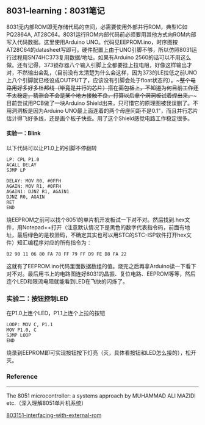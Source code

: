 ## 8031-learning：8031笔记
8031无内部ROM即无存储代码的空间，必需要使用外部并行ROM，典型IC如PQ2864A, AT28C64。8031运行ROM内部代码前必须要用其他方式向ROM内部写入代码数据。这里使用Arduino UNO。代码见EEPROM.ino，时序图按AT28C64的datasheet写即可。硬件配置上由于UNO引脚不够，所以仿照8031运行过程用SN74HC373复用数据/地址。如果有Arduino 2560的话可以不用这么做。还有记得，373锁存器八个输入引脚上全都要挂上拉电阻，好像这样输出才对，不然输出会乱，（目前没有太清楚为什么会这样，因为373的LE拉低之前UNO上八个引脚就已经设成OUTPUT了，应该没有引脚会处于float状态的）。~~~整个电路用好多好多杜邦线（毕竟是并行的芯片）搭在面包板上，不知道为何目前工作还不太稳定，猜测会不会是某个地方接触不良，打算以后拿个洞洞板试着焊出来。~~~目前尝试用PCB做了一块Arduino Shield出来，只可惜它的原理图被我误删了。不用洞洞板是因为Arduino UNO最上面连着的两个母座间距不是0.1"，而且并行芯片估计得飞好多线，还是画个板子快些。用了这个Shield感觉电路工作稳定很多。

#### 实验一：Blink
以下代码可以让P1.0上的引脚不停翻转
```ORG 0H
LP: CPL P1.0
ACALL DELAY
SJMP LP

DELAY: MOV R0, #0FFH
AGAIN: MOV R1, #0FFH
AGAIN1: DJNZ R1, AGAIN1
DJNZ R0, AGAIN
RET
END
```
烧EEPROM之前可以找个8051的单片机开发板试一下对不对。然后找到.hex文件，用Notepad++打开（注意默认情况下是黑色的数字代表指令码，前面有地址，最后绿色的是校验码，不确定其实也可以用STC的STC-ISP软件打开hex文件）知汇编程序对应的所有指令为：
```
B2 90 11 06 80 FA 78 FF 79 FF D9 FE D8 FA 22
```
这就有了EEPROM.ino代码里面数据数组的值。烧完之后再拿Arduino读一下看下对不对。最后用书上的电路图连好8031的晶振、复位电路、EEPROM等等，然后连个LED和限流电阻就能看到LED在飞快的闪烁了。

### 实验二：按钮控制LED
在P1.0上连个LED，P1.1上连个上拉的按钮
```ORG 0H
LOOP: MOV C, P1.1
MOV P1.0, C
SJMP LOOP
END
```
烧录到EEPROM即可实现按钮按下灯亮（灭，具体看按钮和LED怎么接的），松开灭。

### Reference
----
The 8051 microcontroller: a systems approach by MUHAMMAD ALI MAZIDI etc.（深入理解8051单片机系统）

[803151-interfacing-with-external-rom](http://what-when-how.com/8051-microcontroller/803151-interfacing-with-external-rom/)
